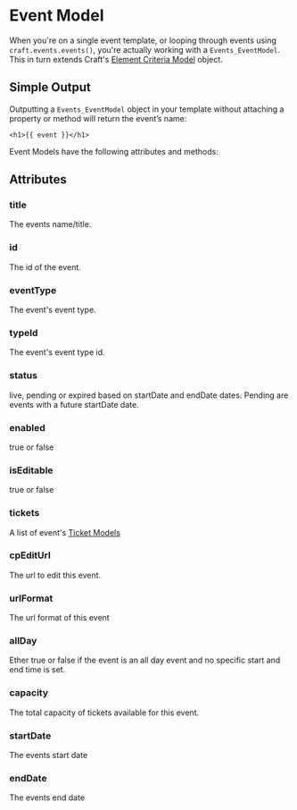 # Event Model

When you're on a single event template, or looping through events using `craft.events.events()`, you're actually working with a `Events_EventModel`. This in turn extends Craft's [Element Criteria Model](https://craftcms.com/docs/templating/elementcriteriamodel) object.

## Simple Output

Outputting a `Events_EventModel` object in your template without attaching a property or method will return the event’s name:

`<h1>{{ event }}</h1>`

Event Models have the following attributes and methods:

## Attributes

### title

The events name/title.

### id

The id of the event.

### eventType

The event's event type.

### typeId

The event's event type id.

### status

live, pending or expired based on startDate and endDate dates. Pending are events with a future startDate date.

### enabled

true or false

### isEditable

true or false

### tickets

A list of event's [Ticket Models](/craft-plugins/events/docs/models/ticket-model)

### cpEditUrl

The url to edit this event.

### urlFormat

The url format of this event

### allDay

Ether true or false if the event is an all day event and no specific start and end time is set.

### capacity

The total capacity of tickets available for this event.

### startDate

The events start date

### endDate

The events end date